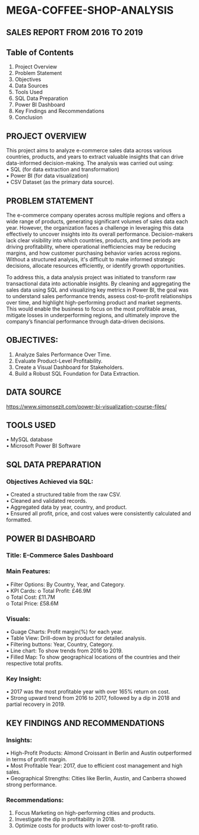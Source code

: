 # MEGA-COFFEE-SHOP-ANALYSIS

## SALES REPORT FROM 2016 TO 2019

## Table of Contents
1.	Project Overview
2.	Problem Statement
3.	Objectives
4.	Data Sources
5.	Tools Used
6.	SQL Data Preparation
7.	Power BI Dashboard
8.	Key Findings and Recommendations
9.	Conclusion

## PROJECT OVERVIEW
This project aims to analyze e-commerce sales data across various countries, products, and years 
to extract valuable insights that can drive data-informed decision-making. The analysis was carried out using:<br/>
•	SQL (for data extraction and transformation)<br/>
•	Power BI (for data visualization)<br/>
•	CSV Dataset (as the primary data source).

## PROBLEM STATEMENT
The e-commerce company operates across multiple regions and offers a wide range of products, generating significant volumes of sales data each year. 
However, the organization faces a challenge in leveraging this data effectively to uncover insights into its overall performance. 
Decision-makers lack clear visibility into which countries, products, and time periods are driving profitability, where operational inefficiencies may be reducing margins,
and how customer purchasing behavior varies across regions. Without a structured analysis, 
it's difficult to make informed strategic decisions, allocate resources efficiently, or identify growth opportunities.

To address this, a data analysis project was initiated to transform raw transactional data into actionable insights. 
By cleaning and aggregating the sales data using SQL and visualizing key metrics in Power BI, the goal was to understand sales performance trends, 
assess cost-to-profit relationships over time, and highlight high-performing product and market segments. 
This would enable the business to focus on the most profitable areas, mitigate losses in underperforming regions, 
and ultimately improve the company’s financial performance through data-driven decisions.

## OBJECTIVES:
1.	Analyze Sales Performance Over Time.
2.	Evaluate Product-Level Profitability.
3.	Create a Visual Dashboard for Stakeholders.
4.	Build a Robust SQL Foundation for Data Extraction.

## DATA SOURCE
https://www.simonsezit.com/power-bi-visualization-course-files/

## TOOLS USED 
•	MySQL database<br/>
•	Microsoft Power BI Software

## SQL DATA PREPARATION
### Objectives Achieved via SQL:
•	Created a structured table from the raw CSV.<br/>
•	Cleaned and validated records.<br/>
•	Aggregated data by year, country, and product.<br/>
•	Ensured all profit, price, and cost values were consistently calculated and formatted.

## POWER BI DASHBOARD
### Title: E-Commerce Sales Dashboard
### Main Features:
•	Filter Options: By Country, Year, and Category.<br/>
•	KPI Cards:
o	Total Profit: £46.9M<br/>
o	Total Cost: £11.7M<br/>
o	Total Price: £58.6M
### Visuals:
•	Guage Charts: Profit margin(%) for each year.<br/>
•	Table View: Drill-down by product for detailed analysis.<br/>
•	Filtering buttons: Year, Country, Category.<br/>
•	Line chart: To show trends from 2016 to 2019.<br/>
•	Filled Map: To show geographical locations of the countries and their respective total profits.
### Key Insight:
•	2017 was the most profitable year with over 165% return on cost.<br/>
•	Strong upward trend from 2016 to 2017, followed by a dip in 2018 and partial recovery in 2019.

## KEY FINDINGS AND RECOMMENDATIONS
### Insights:
•	High-Profit Products: Almond Croissant in Berlin and Austin outperformed in terms of profit margin.<br/>
•	Most Profitable Year: 2017, due to efficient cost management and high sales.<br/>
•	Geographical Strengths: Cities like Berlin, Austin, and Canberra showed strong performance.
### Recommendations:
1.	Focus Marketing on high-performing cities and products.<br/>
2.	Investigate the dip in profitability in 2018.<br/>
3.	Optimize costs for products with lower cost-to-profit ratio.
